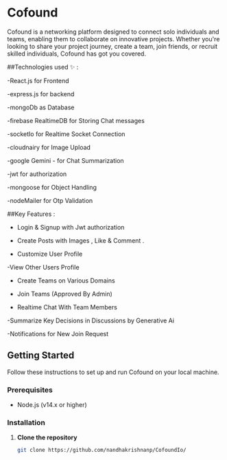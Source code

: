 # Cofound

Cofound is a networking platform designed to connect solo individuals and teams, enabling them to collaborate on innovative projects. Whether you're looking to share your project journey, create a team, join friends, or recruit skilled individuals, Cofound has got you covered.

##Technologies used ✨ :

-React.js for Frontend

-express.js for backend

-mongoDb as Database

-firebase RealtimeDB for Storing Chat messages

-socketIo for Realtime Socket Connection

-cloudnairy for Image Upload

-google Gemini - for Chat Summarization

-jwt for authorization

-mongoose for Object Handling

-nodeMailer for Otp Validation



##Key Features :

- Login & Signup with Jwt authorization

- Create Posts with Images , Like & Comment .

- Customize User Profile

-View Other Users Profile

- Create Teams on Various Domains

- Join Teams (Approved By Admin)

- Realtime Chat With Team Members

-Summarize Key Decisions in Discussions by Generative Ai

-Notifications for New Join Request 


## Getting Started

Follow these instructions to set up and run Cofound on your local machine.

### Prerequisites

- Node.js (v14.x or higher)

### Installation

1. **Clone the repository**

   ```bash
   git clone https://github.com/nandhakrishnanp/CofoundIo/
